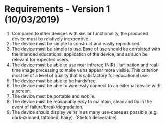 # Requirements - Version 1 (10/03/2019)

1.	Compared to other devices with similar functionality, the produced device must be relatively inexpensive.
2.	The device must be simple to construct and easily reproduced.
3.	The device must be simple to use. Ease of use should be correlated with the intended educational application of the device, and as such be relevant for expected users.
4.	The device must be able to use near infrared (NIR) illumination and real-time image processing to make veins appear more visible. This criterion must be of a level of quality that is satisfactory for educational use.
5.	The device must be able to be handsfree.
6.	The device must be able to wirelessly connect to an external device with a screen.
7.	The device must be portable and mobile.
8.	The device must be reasonably easy to maintain, clean and fix in the event of failure/break/degradation.
9.	The device should display veins in as many use-cases as possible (e.g. dark-skinned, tattooed, hairy). (Stretch deliverable)
